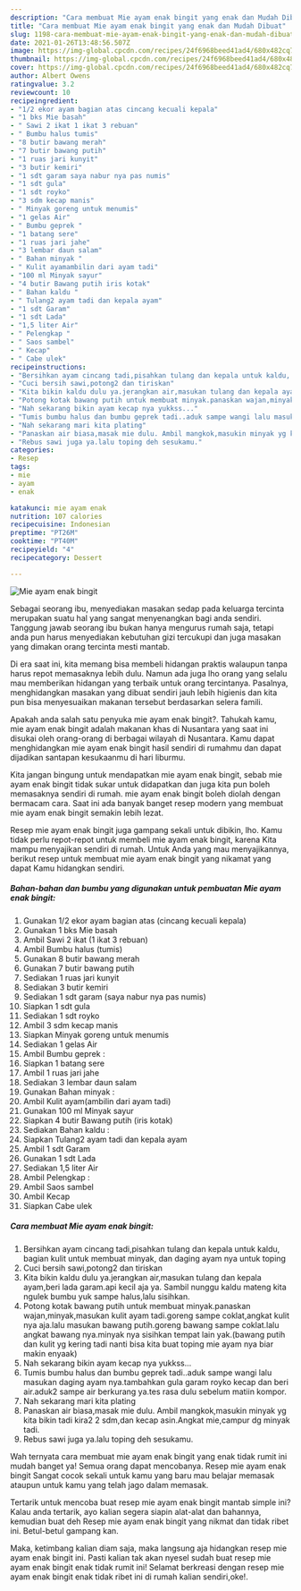 ```yaml
---
description: "Cara membuat Mie ayam enak bingit yang enak dan Mudah Dibuat"
title: "Cara membuat Mie ayam enak bingit yang enak dan Mudah Dibuat"
slug: 1198-cara-membuat-mie-ayam-enak-bingit-yang-enak-dan-mudah-dibuat
date: 2021-01-26T13:48:56.507Z
image: https://img-global.cpcdn.com/recipes/24f6968beed41ad4/680x482cq70/mie-ayam-enak-bingit-foto-resep-utama.jpg
thumbnail: https://img-global.cpcdn.com/recipes/24f6968beed41ad4/680x482cq70/mie-ayam-enak-bingit-foto-resep-utama.jpg
cover: https://img-global.cpcdn.com/recipes/24f6968beed41ad4/680x482cq70/mie-ayam-enak-bingit-foto-resep-utama.jpg
author: Albert Owens
ratingvalue: 3.2
reviewcount: 10
recipeingredient:
- "1/2 ekor ayam bagian atas cincang kecuali kepala"
- "1 bks Mie basah"
- " Sawi 2 ikat 1 ikat 3 rebuan"
- " Bumbu halus tumis"
- "8 butir bawang merah"
- "7 butir bawang putih"
- "1 ruas jari kunyit"
- "3 butir kemiri"
- "1 sdt garam saya nabur nya pas numis"
- "1 sdt gula"
- "1 sdt royko"
- "3 sdm kecap manis"
- " Minyak goreng untuk menumis"
- "1 gelas Air"
- " Bumbu geprek "
- "1 batang sere"
- "1 ruas jari jahe"
- "3 lembar daun salam"
- " Bahan minyak "
- " Kulit ayamambilin dari ayam tadi"
- "100 ml Minyak sayur"
- "4 butir Bawang putih iris kotak"
- " Bahan kaldu "
- " Tulang2 ayam tadi dan kepala ayam"
- "1 sdt Garam"
- "1 sdt Lada"
- "1,5 liter Air"
- " Pelengkap "
- " Saos sambel"
- " Kecap"
- " Cabe ulek"
recipeinstructions:
- "Bersihkan ayam cincang tadi,pisahkan tulang dan kepala untuk kaldu, bagian kulit untuk membuat minyak, dan daging ayam nya untuk toping"
- "Cuci bersih sawi,potong2 dan tiriskan"
- "Kita bikin kaldu dulu ya.jerangkan air,masukan tulang dan kepala ayam,beri lada garam.api kecil aja ya. Sambil nunggu kaldu mateng kita ngulek bumbu yuk sampe halus,lalu sisihkan."
- "Potong kotak bawang putih untuk membuat minyak.panaskan wajan,minyak,masukan kulit ayam tadi.goreng sampe coklat,angkat kulit nya aja.lalu masukan bawang putih.goreng bawang sampe coklat.lalu angkat bawang nya.minyak nya sisihkan tempat lain yak.(bawang putih dan kulit yg kering tadi nanti bisa kita buat toping mie ayam nya biar makin enyaak)"
- "Nah sekarang bikin ayam kecap nya yukkss..."
- "Tumis bumbu halus dan bumbu geprek tadi..aduk sampe wangi lalu masukan daging ayam nya.tambahkan gula garam royko kecap dan beri air.aduk2 sampe air berkurang ya.tes rasa dulu sebelum matiin kompor."
- "Nah sekarang mari kita plating"
- "Panaskan air biasa,masak mie dulu. Ambil mangkok,masukin minyak yg kita bikin tadi kira2 2 sdm,dan kecap asin.Angkat mie,campur dg minyak tadi."
- "Rebus sawi juga ya.lalu toping deh sesukamu."
categories:
- Resep
tags:
- mie
- ayam
- enak

katakunci: mie ayam enak 
nutrition: 107 calories
recipecuisine: Indonesian
preptime: "PT26M"
cooktime: "PT40M"
recipeyield: "4"
recipecategory: Dessert

---
```



![Mie ayam enak bingit](https://img-global.cpcdn.com/recipes/24f6968beed41ad4/680x482cq70/mie-ayam-enak-bingit-foto-resep-utama.jpg)

Sebagai seorang ibu, menyediakan masakan sedap pada keluarga tercinta merupakan suatu hal yang sangat menyenangkan bagi anda sendiri. Tanggung jawab seorang ibu bukan hanya mengurus rumah saja, tetapi anda pun harus menyediakan kebutuhan gizi tercukupi dan juga masakan yang dimakan orang tercinta mesti mantab.

Di era  saat ini, kita memang bisa membeli hidangan praktis walaupun tanpa harus repot memasaknya lebih dulu. Namun ada juga lho orang yang selalu mau memberikan hidangan yang terbaik untuk orang tercintanya. Pasalnya, menghidangkan masakan yang dibuat sendiri jauh lebih higienis dan kita pun bisa menyesuaikan makanan tersebut berdasarkan selera famili. 



Apakah anda salah satu penyuka mie ayam enak bingit?. Tahukah kamu, mie ayam enak bingit adalah makanan khas di Nusantara yang saat ini disukai oleh orang-orang di berbagai wilayah di Nusantara. Kamu dapat menghidangkan mie ayam enak bingit hasil sendiri di rumahmu dan dapat dijadikan santapan kesukaanmu di hari liburmu.

Kita jangan bingung untuk mendapatkan mie ayam enak bingit, sebab mie ayam enak bingit tidak sukar untuk didapatkan dan juga kita pun boleh memasaknya sendiri di rumah. mie ayam enak bingit boleh diolah dengan bermacam cara. Saat ini ada banyak banget resep modern yang membuat mie ayam enak bingit semakin lebih lezat.

Resep mie ayam enak bingit juga gampang sekali untuk dibikin, lho. Kamu tidak perlu repot-repot untuk membeli mie ayam enak bingit, karena Kita mampu menyajikan sendiri di rumah. Untuk Anda yang mau menyajikannya, berikut resep untuk membuat mie ayam enak bingit yang nikamat yang dapat Kamu hidangkan sendiri.

<!--inarticleads1-->

##### Bahan-bahan dan bumbu yang digunakan untuk pembuatan Mie ayam enak bingit:

1. Gunakan 1/2 ekor ayam bagian atas (cincang kecuali kepala)
1. Gunakan 1 bks Mie basah
1. Ambil  Sawi 2 ikat (1 ikat 3 rebuan)
1. Ambil  Bumbu halus (tumis)
1. Gunakan 8 butir bawang merah
1. Gunakan 7 butir bawang putih
1. Sediakan 1 ruas jari kunyit
1. Sediakan 3 butir kemiri
1. Sediakan 1 sdt garam (saya nabur nya pas numis)
1. Siapkan 1 sdt gula
1. Sediakan 1 sdt royko
1. Ambil 3 sdm kecap manis
1. Siapkan  Minyak goreng untuk menumis
1. Sediakan 1 gelas Air
1. Ambil  Bumbu geprek :
1. Siapkan 1 batang sere
1. Ambil 1 ruas jari jahe
1. Sediakan 3 lembar daun salam
1. Gunakan  Bahan minyak :
1. Ambil  Kulit ayam(ambilin dari ayam tadi)
1. Gunakan 100 ml Minyak sayur
1. Siapkan 4 butir Bawang putih (iris kotak)
1. Sediakan  Bahan kaldu :
1. Siapkan  Tulang2 ayam tadi dan kepala ayam
1. Ambil 1 sdt Garam
1. Gunakan 1 sdt Lada
1. Sediakan 1,5 liter Air
1. Ambil  Pelengkap :
1. Ambil  Saos sambel
1. Ambil  Kecap
1. Siapkan  Cabe ulek




<!--inarticleads2-->

##### Cara membuat Mie ayam enak bingit:

1. Bersihkan ayam cincang tadi,pisahkan tulang dan kepala untuk kaldu, bagian kulit untuk membuat minyak, dan daging ayam nya untuk toping
1. Cuci bersih sawi,potong2 dan tiriskan
1. Kita bikin kaldu dulu ya.jerangkan air,masukan tulang dan kepala ayam,beri lada garam.api kecil aja ya. Sambil nunggu kaldu mateng kita ngulek bumbu yuk sampe halus,lalu sisihkan.
1. Potong kotak bawang putih untuk membuat minyak.panaskan wajan,minyak,masukan kulit ayam tadi.goreng sampe coklat,angkat kulit nya aja.lalu masukan bawang putih.goreng bawang sampe coklat.lalu angkat bawang nya.minyak nya sisihkan tempat lain yak.(bawang putih dan kulit yg kering tadi nanti bisa kita buat toping mie ayam nya biar makin enyaak)
1. Nah sekarang bikin ayam kecap nya yukkss...
1. Tumis bumbu halus dan bumbu geprek tadi..aduk sampe wangi lalu masukan daging ayam nya.tambahkan gula garam royko kecap dan beri air.aduk2 sampe air berkurang ya.tes rasa dulu sebelum matiin kompor.
1. Nah sekarang mari kita plating
1. Panaskan air biasa,masak mie dulu. Ambil mangkok,masukin minyak yg kita bikin tadi kira2 2 sdm,dan kecap asin.Angkat mie,campur dg minyak tadi.
1. Rebus sawi juga ya.lalu toping deh sesukamu.




Wah ternyata cara membuat mie ayam enak bingit yang enak tidak rumit ini mudah banget ya! Semua orang dapat mencobanya. Resep mie ayam enak bingit Sangat cocok sekali untuk kamu yang baru mau belajar memasak ataupun untuk kamu yang telah jago dalam memasak.

Tertarik untuk mencoba buat resep mie ayam enak bingit mantab simple ini? Kalau anda tertarik, ayo kalian segera siapin alat-alat dan bahannya, kemudian buat deh Resep mie ayam enak bingit yang nikmat dan tidak ribet ini. Betul-betul gampang kan. 

Maka, ketimbang kalian diam saja, maka langsung aja hidangkan resep mie ayam enak bingit ini. Pasti kalian tak akan nyesel sudah buat resep mie ayam enak bingit enak tidak rumit ini! Selamat berkreasi dengan resep mie ayam enak bingit enak tidak ribet ini di rumah kalian sendiri,oke!.

